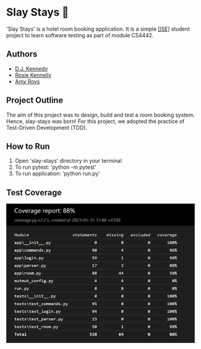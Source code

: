 # Slay Stays 💅
'Slay Stays' is a hotel room booking application.
It is a simple [\[ISE\]](https://software-engineering.ie) student project to learn software testing as part of module CS4442.

## Authors
- [D.J. Kennedy](https://github.com/DJK101)
- [Rosie Kennelly](https://github.com/Rosie-Kennelly)
- [Amy Roys](https://github.com/AmyRoys)

## Project Outline 
The aim of this project was to design, build and test a room booking system. Hence, slay-stays was born!
For this project, we adopted the practice of Test-Driven Development (TDD).

## How to Run  
1. Open 'slay-stays' directory in your terminal
2. To run pytest: 'python -m pytest'
3. To run application: 'python run.py'

## Test Coverage
![Coverage report](coverage.png)